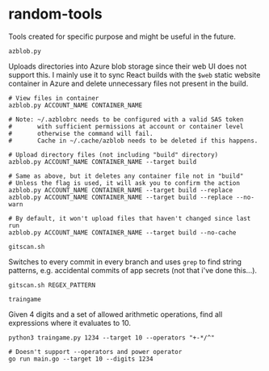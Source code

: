 # random-tools

Tools created for specific purpose and might be useful in the future.

``azblob.py``

Uploads directories into Azure blob storage since their web UI does not support this. I mainly use it to sync React builds with the ``$web`` static website container in Azure and delete unnecessary files not present in the build.

```
# View files in container
azblob.py ACCOUNT_NAME CONTAINER_NAME

# Note: ~/.azblobrc needs to be configured with a valid SAS token
#       with sufficient permissions at account or container level
#       otherwise the command will fail.
#       Cache in ~/.cache/azblob needs to be deleted if this happens.

# Upload directory files (not including "build" directory)
azblob.py ACCOUNT_NAME CONTAINER_NAME --target build

# Same as above, but it deletes any container file not in "build"
# Unless the flag is used, it will ask you to confirm the action
azblob.py ACCOUNT_NAME CONTAINER_NAME --target build --replace
azblob.py ACCOUNT_NAME CONTAINER_NAME --target build --replace --no-warn

# By default, it won't upload files that haven't changed since last run
azblob.py ACCOUNT_NAME CONTAINER_NAME --target build --no-cache
```

``gitscan.sh``

Switches to every commit in every branch and uses ``grep`` to find string patterns, e.g. accidental commits of app secrets (not that i've done this...).

```
gitscan.sh REGEX_PATTERN
```

``traingame``

Given 4 digits and a set of allowed arithmetic operations, find all expressions where it evaluates to 10.

```
python3 traingame.py 1234 --target 10 --operators "+-*/^"

# Doesn't support --operators and power operator
go run main.go --target 10 --digits 1234
```